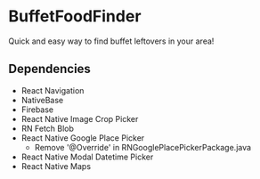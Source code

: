 # BuffetFoodFinder
Quick and easy way to find buffet leftovers in your area!

## Dependencies
- React Navigation
- NativeBase
- Firebase
- React Native Image Crop Picker
- RN Fetch Blob
- React Native Google Place Picker
	- Remove '@Override' in RNGooglePlacePickerPackage.java
- React Native Modal Datetime Picker
- React Native Maps
